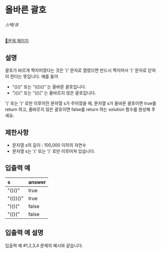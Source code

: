올바른 괄호
==========
###### 스택/큐
[:link:문제 페이지](https://school.programmers.co.kr/learn/courses/30/lessons/12909)

## 설명
괄호가 바르게 짝지어졌다는 것은 '(' 문자로 열렸으면 반드시 짝지어서 ')' 문자로 닫혀야 한다는 뜻입니다. 예를 들어

* "()()" 또는 "(())()" 는 올바른 괄호입니다.
* ")()(" 또는 "(()(" 는 올바르지 않은 괄호입니다.

'(' 또는 ')' 로만 이루어진 문자열 s가 주어졌을 때, 문자열 s가 올바른 괄호이면 true를 return 하고, 올바르지 않은 괄호이면 false를 return 하는 solution 함수를 완성해 주세요.

## 제한사항
* 문자열 s의 길이 : 100,000 이하의 자연수
* 문자열 s는 '(' 또는 ')' 로만 이루어져 있습니다.

## 입출력 예
|s|answer|
|:--|:--|
|"()()"|true|
|"(())()"|true|
|")()("|false|
|"(()("|false|

## 입출력 예 설명
입출력 예 #1,2,3,4
문제의 예시와 같습니다.